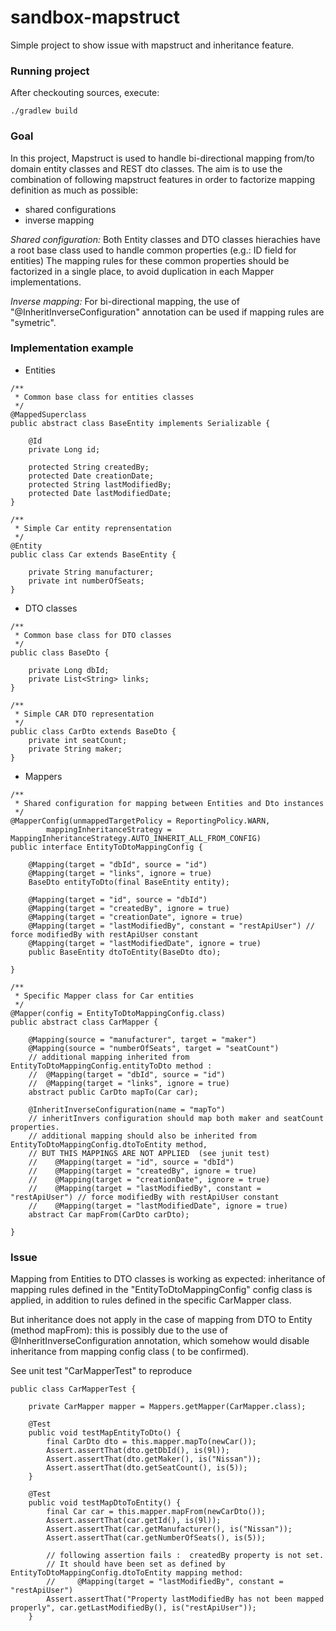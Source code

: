 # sandbox-mapstruct
Simple project to show issue with mapstruct and inheritance feature.

### Running project

After checkouting sources, execute:

```
./gradlew build
```

### Goal
In this project, Mapstruct is used to handle bi-directional mapping from/to  domain entity classes and REST dto classes.
The aim is to use the combination of following mapstruct features in order to factorize mapping definition as much as possible:
- shared configurations 
- inverse mapping  

_Shared configuration:_
Both Entity classes and DTO classes hierachies have a root base class used to handle common properties (e.g.:  ID field for entities)
The mapping rules for these common properties should be factorized in a single place, to avoid duplication in each Mapper implementations.
 
_Inverse mapping:_
For bi-directional mapping, the use of "@InheritInverseConfiguration" annotation can be used if mapping rules are "symetric".

### Implementation example
- Entities

```
/**
 * Common base class for entities classes
 */
@MappedSuperclass
public abstract class BaseEntity implements Serializable {
    
    @Id
    private Long id;

    protected String createdBy;
    protected Date creationDate;
    protected String lastModifiedBy;    
    protected Date lastModifiedDate;
}

/**
 * Simple Car entity reprensentation
 */
@Entity
public class Car extends BaseEntity {

    private String manufacturer;
    private int numberOfSeats;   
}
```

- DTO classes
 
```
/**
 * Common base class for DTO classes
 */
public class BaseDto {
    
    private Long dbId;
    private List<String> links;
}

/**
 * Simple CAR DTO representation
 */
public class CarDto extends BaseDto {    
    private int seatCount;    
    private String maker;
}
```

- Mappers

```
/**
 * Shared configuration for mapping between Entities and Dto instances
 */
@MapperConfig(unmappedTargetPolicy = ReportingPolicy.WARN,
        mappingInheritanceStrategy = MappingInheritanceStrategy.AUTO_INHERIT_ALL_FROM_CONFIG)
public interface EntityToDtoMappingConfig {
    
    @Mapping(target = "dbId", source = "id")
    @Mapping(target = "links", ignore = true)
    BaseDto entityToDto(final BaseEntity entity);
    
    @Mapping(target = "id", source = "dbId")
    @Mapping(target = "createdBy", ignore = true)
    @Mapping(target = "creationDate", ignore = true)
    @Mapping(target = "lastModifiedBy", constant = "restApiUser") // force modifiedBy with restApiUser constant
    @Mapping(target = "lastModifiedDate", ignore = true)
    public BaseEntity dtoToEntity(BaseDto dto);
    
}

/**
 * Specific Mapper class for Car entities
 */
@Mapper(config = EntityToDtoMappingConfig.class)
public abstract class CarMapper {

    @Mapping(source = "manufacturer", target = "maker")
    @Mapping(source = "numberOfSeats", target = "seatCount")
    // additional mapping inherited from  EntityToDtoMappingConfig.entityToDto method :
    //  @Mapping(target = "dbId", source = "id")
    //  @Mapping(target = "links", ignore = true)
    abstract public CarDto mapTo(Car car);
    
    @InheritInverseConfiguration(name = "mapTo")
    // inheritInvers configuration should map both maker and seatCount properties.
    // additional mapping should also be inherited from   EntityToDtoMappingConfig.dtoToEntity method,
    // BUT THIS MAPPINGS ARE NOT APPLIED  (see junit test)
    //    @Mapping(target = "id", source = "dbId")
    //    @Mapping(target = "createdBy", ignore = true)
    //    @Mapping(target = "creationDate", ignore = true)
    //    @Mapping(target = "lastModifiedBy", constant = "restApiUser") // force modifiedBy with restApiUser constant
    //    @Mapping(target = "lastModifiedDate", ignore = true)
    abstract Car mapFrom(CarDto carDto);
    
} 
```

### Issue

Mapping from Entities to DTO classes is working as expected: inheritance of mapping rules defined in the "EntityToDtoMappingConfig" config class is applied, in addition to rules defined in the specific CarMapper class.

But inheritance does not apply in the case of mapping from DTO to Entity (method mapFrom): this is possibly due to the use of @InheritInverseConfiguration annotation, which somehow would disable inheritance from mapping config class ( to be confirmed).

See unit test "CarMapperTest" to reproduce

```
public class CarMapperTest {

    private CarMapper mapper = Mappers.getMapper(CarMapper.class);
    
    @Test
    public void testMapEntityToDto() {
        final CarDto dto = this.mapper.mapTo(newCar());
        Assert.assertThat(dto.getDbId(), is(9l));
        Assert.assertThat(dto.getMaker(), is("Nissan"));
        Assert.assertThat(dto.getSeatCount(), is(5));
    }
    
    @Test
    public void testMapDtoToEntity() {
        final Car car = this.mapper.mapFrom(newCarDto());
        Assert.assertThat(car.getId(), is(9l));
        Assert.assertThat(car.getManufacturer(), is("Nissan"));
        Assert.assertThat(car.getNumberOfSeats(), is(5));

        // following assertion fails :  createdBy property is not set.
        // It should have been set as defined by   EntityToDtoMappingConfig.dtoToEntity mapping method:
        //     @Mapping(target = "lastModifiedBy", constant = "restApiUser")
        Assert.assertThat("Property lastModifiedBy has not been mapped properly", car.getLastModifiedBy(), is("restApiUser"));
    }
```    

